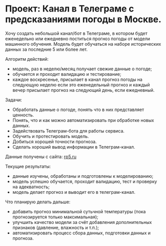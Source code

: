 # Проект: Канал в Телеграме с предсказаниями погоды в Москве.

Хочу создать небольшой канал/бот в Телеграме, в котором будет еженедельно или ежедневно поститься прогноз погоды от модели машинного обучения. Модель будет обучаться на наборе исторических данных за последние 5 или более лет.

Алгоритм действий:
- модель, раз в неделю/месяц получает свежие данные о погоде;
- обучается и проходит валидацию и тестирование;
- каждое воскресенье, присылает в канал прогноз погоды на следующую неделю если это еженедельный прогноз и каждый вечер присылает прогноз на следующий день, если ежедневный.

Задачи:
- Обработать данные о погоде, понять что в них представляет ценность.
- Понять, что и как можно автоматизировать при обработке новых данных.
- Задействовать Телеграм-бота для работы сервиса.
- Обучить и протестировать модель.
- Добиться хорошей точности прогноза.
- Сделать хороший вывод информации в Телеграм-канал.

Данные получены с сайта:
[rp5.ru](https://rp5.ru/Погода_в_мире)

Текущие результаты:
- данные изучены, обработаны и подготовлены к моделированию;
- модель успешно обучается, проходит валидацию, тест и проверку на адекватность;
- модель делает прогноз и выводит его в телеграм-канал.

Что планирую делать дальше:
- добавить прогноз минимальной сутьчной температуры (пока прогнозируется только максимальная);
- улучшить качество модели за счёт добавления дополнительных признаков (давление, влажность и т.п.);
- автоматизировать процесс сбора данных, подготовки данных и прогноза.
